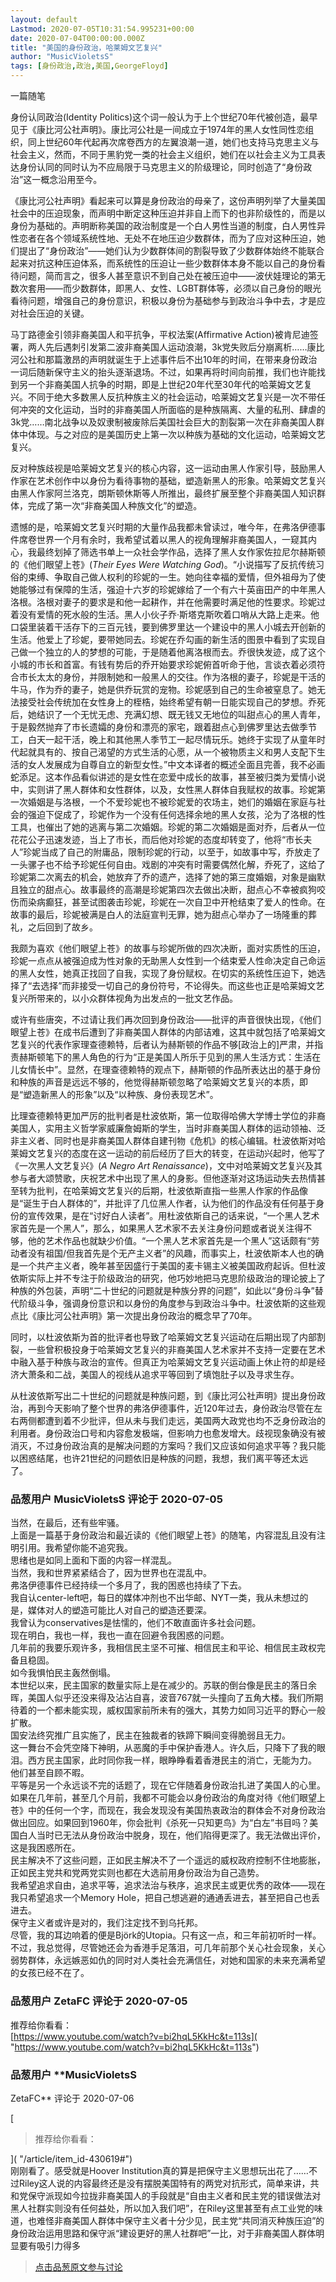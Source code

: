 ```yaml
---
layout: default
Lastmod: 2020-07-05T10:31:54.995231+00:00
date: 2020-07-04T00:00:00.000Z
title: "美国的身份政治，哈莱姆文艺复兴"
author: "MusicVioletsS"
tags: [身份政治,政治,美国,GeorgeFloyd]
---
```


一篇随笔  
  
  
  
身份认同政治(Identity Politics)这个词一般认为于上个世纪70年代被创造，最早见于《康比河公社声明》。康比河公社是一间成立于1974年的黑人女性同性恋组织，同上世纪60年代起再次席卷西方的左翼浪潮一道，她们也支持马克思主义与社会主义，然而，不同于黑豹党一类的社会主义组织，她们在以社会主义为工具表达身份认同的同时认为不应局限于马克思主义的阶级理论，同时创造了“身份政治”这一概念沿用至今。  
  
《康比河公社声明》看起来可以算是身份政治的母亲了，这份声明列举了大量美国社会中的压迫现象，而声明中断定这种压迫并非自上而下的也非阶级性的，而是以身份为基础的。声明断称美国的政治制度是一个白人男性当道的制度，白人男性异性恋者在各个领域系统性地、无处不在地压迫少数群体，而为了应对这种压迫，她们提出了“身份政治”——她们认为少数群体间的割裂导致了少数群体始终不能联合起来对抗这种压迫体系，而系统性的压迫让一些少数群体本身不能以自己的身份看待问题，简而言之，很多人甚至意识不到自己处在被压迫中——波伏娃理论的第无数次套用——而少数群体，即黑人、女性、LGBT群体等，必须以自己身份的眼光看待问题，增强自己的身份意识，积极以身份为基础参与到政治斗争中去，才是应对社会压迫的关键。  
  
马丁路德金引领非裔美国人和平抗争，平权法案(Affirmative Action)被肯尼迪签署，两人先后遇刺引发第二波非裔美国人运动浪潮，3k党失败后分崩离析……康比河公社和那篇激昂的声明就诞生于上述事件后不出10年的时间，在带来身份政治一词后随新保守主义的抬头逐渐退场。不过，如果再将时间向前推，我们也许能找到另一个非裔美国人抗争的时期，即是上世纪20年代至30年代的哈莱姆文艺复兴。不同于绝大多数黑人反抗种族主义的社会运动，哈莱姆文艺复兴是一次不带任何冲突的文化运动，当时的非裔美国人所面临的是种族隔离、大量的私刑、肆虐的3k党……南北战争以及奴隶制被废除后美国社会巨大的割裂第一次在非裔美国人群体中体现。与之对应的是美国历史上第一次以种族为基础的文化运动，哈莱姆文艺复兴。  
  
反对种族歧视是哈莱姆文艺复兴的核心内容，这一运动由黑人作家引导，鼓励黑人作家在艺术创作中以身份为看待事物的基础，塑造新黑人的形象。哈莱姆文艺复兴由黑人作家阿兰洛克，朗斯顿休斯等人所推出，最终扩展至整个非裔美国人知识群体，完成了第一次“非裔美国人种族文化”的塑造。  
  
遗憾的是，哈莱姆文艺复兴时期的大量作品我都未曾读过，唯今年，在弗洛伊德事件席卷世界一个月有余时，我希望试着以黑人的视角理解非裔美国人，一窥其内心，我最终划掉了筛选书单上一众社会学作品，选择了黑人女作家佐拉尼尔赫斯顿的《他们眼望上苍》(_Their Eyes Were Watching God_)。“小说描写了反抗传统习俗的束缚、争取自己做人权利的珍妮的一生。她向往幸福的爱情，但外祖母为了使她能够过有保障的生活，强迫十六岁的珍妮嫁给了一个有六十英亩田产的中年黑人洛根。洛根对妻子的要求是和他一起耕作，并在他需要时满足他的性要求。珍妮过着没有爱情的死水般的生活。黑人小伙子乔·斯塔克斯吹着口哨从大路上走来。他口袋里装着干活存下的三百元钱，要到佛罗里达一个建设中的黑人小城去开创新的生活。他爱上了珍妮，要带她同去。珍妮在乔勾画的新生活的图景中看到了实现自己做一个独立的人的梦想的可能，于是随着他离洛根而去。乔很快发迹，成了这个小城的市长和首富。有钱有势后的乔开始要求珍妮俯首听命于他，言谈衣着必须符合市长太太的身份，并限制她和一般黑人的交往。作为洛根的妻子，珍妮是干活的牛马，作为乔的妻子，她是供乔玩赏的宠物。珍妮感到自己的生命被窒息了。她无法接受社会传统加在女性身上的桎梏，始终希望有朝一日能实现自己的梦想。乔死后，她结识了一个无忧无虑、充满幻想、既无钱又无地位的叫甜点心的黑人青年，于是毅然抛弃了市长遗孀的身份和漂亮的家宅，跟着甜点心到佛罗里达去做季节工，白天一起干活，晚上和其他黑人季节工一起尽情玩乐。她终于实现了从童年时代起就具有的、按自己渴望的方式生活的心愿，从一个被物质主义和男人支配下生活的女人发展成为自尊自立的新型女性。”中文本译者的概述全面且完善，我不必画蛇添足。这本作品看似讲述的是女性在恋爱中成长的故事，甚至被归类为爱情小说中，实则讲了黑人群体和女性群体，以及，女性黑人群体自我赋权的故事。珍妮第一次婚姻是与洛根，一个不爱珍妮也不被珍妮爱的农场主，她们的婚姻在家庭与社会的强迫下促成了，珍妮作为一个没有任何选择余地的黑人女孩，沦为了洛根的性工具，也催出了她的逃离与第二次婚姻。珍妮的第二次婚姻是面对乔，后者从一位花花公子迅速发迹，当上了市长，而后他对珍妮的态度却转变了，他将“市长夫人”珍妮当成了自己的附庸品，限制珍妮的行动，以至于，如故事中写，乔放走了一头骡子也不给予珍妮任何自由。戏剧的冲突有时需要偶然化解，乔死了，这给了珍妮第二次离去的机会，她放弃了乔的遗产，选择了她的第三度婚姻，对象是幽默且独立的甜点心。故事最终的高潮是珍妮第四次去做出决断，甜点心不幸被疯狗咬伤而染病癫狂，甚至试图袭击珍妮，珍妮在一次自卫中开枪结束了爱人的性命。在故事的最后，珍妮被满是白人的法庭宣判无罪，她为甜点心举办了一场隆重的葬礼，之后回到了故乡。  
  
我颇为喜欢《他们眼望上苍》的故事与珍妮所做的四次决断，面对实质性的压迫，珍妮一点点从被强迫成为性对象的无助黑人女性到一个结束爱人性命决定自己命运的黑人女性，她真正找回了自我，实现了身份赋权。在切实的系统性压迫下，她选择了“去选择”而非接受一切自己的身份符号，不论得失。而这些也正是哈莱姆文艺复兴所带来的，以小众群体视角为出发点的一批文艺作品。  
  
或许有些唐突，不过请让我们再次回到身份政治——批评的声音很快出现，《他们眼望上苍》在成书后遭到了非裔美国人群体的内部诘难，这其中就包括了哈莱姆文艺复兴的代表作家理查德赖特，后者认为赫斯顿的作品不够\[政治上的\]严肃，并指责赫斯顿笔下的黑人角色的行为“正是美国人所乐于见到的黑人生活方式：生活在儿女情长中”。显然，在理查德赖特的观点下，赫斯顿的作品所表达出的基于身份和种族的声音是远远不够的，他觉得赫斯顿忽略了哈莱姆文艺复兴的本质，即是“塑造新黑人的形象”以及“以种族、身份表现艺术”。  
  
比理查德赖特更加严厉的批判者是杜波依斯，第一位取得哈佛大学博士学位的非裔美国人，实用主义哲学家威廉詹姆斯的学生，当时非裔美国人群体的运动领袖、泛非主义者、同时也是非裔美国人群体自建刊物《危机》的核心编辑。杜波依斯对哈莱姆文艺复兴的态度在这一运动的前后经历了巨大的转变，在运动兴起时，他写了《一次黑人文艺复兴》(_A Negro Art Renaissance_)，文中对哈莱姆文艺复兴及其参与者大颂赞歌，庆祝艺术中出现了黑人的身影。但他逐渐对这场运动失去热情甚至转为批判，在哈莱姆文艺复兴的后期，杜波依斯直指一些黑人作家的作品像是“诞生于白人群体的”，并批评了几位黑人作者，认为他们的作品没有任何基于身份的宣传效果，是在“讨好白人读者”。用杜波依斯自己的话来说，“一个黑人艺术家首先是一个黑人”，那么，如果黑人艺术家不去关注身份问题或者说关注得不够，他的艺术作品也就缺少价值。“一个黑人艺术家首先是一个黑人”这话颇有“劳动者没有祖国/但我首先是个无产主义者”的风趣，而事实上，杜波依斯本人也的确是一个共产主义者，晚年甚至因盛行于美国的麦卡锡主义被美国政府起诉。但杜波依斯实际上并不专注于阶级政治的研究，他巧妙地把马克思阶级政治的理论披上了种族的外包装，声明“二十世纪的问题就是种族分界的问题”，如此以“身份斗争”替代阶级斗争，强调身份意识和以身份的角度参与到政治斗争中。杜波依斯的这些观点比《康比河公社声明》第一次提出身份政治的概念早了70年。  
  
同时，以杜波依斯为首的批评者也导致了哈莱姆文艺复兴运动在后期出现了内部割裂，一些曾积极投身于哈莱姆文艺复兴的非裔美国人艺术家并不支持一定要在艺术中融入基于种族与政治的宣传。但真正为哈莱姆文艺复兴运动画上休止符的却是经济大萧条和二战，美国人的视线从追求平等回到了填饱肚子以及寻求生存。  
  
从杜波依斯写出二十世纪的问题就是种族问题，到《康比河公社声明》提出身份政治，再到今天影响了整个世界的弗洛伊德事件，近120年过去，身份政治尽管在左右两侧都遭到着不少批评，但从未与我们走远，美国两大政党也均不乏身份政治的利用者。身份政治口号和内容愈发极端，但影响力也愈发增大。歧视现象确没有被消灭，不过身份政治真的是解决问题的方案吗？我们又应该如何追求平等？我只能以困惑结尾，也许21世纪的问题依旧是种族的问题，我想，我们离平等还太远了。

            
### 品葱用户 **MusicVioletsS** 评论于 2020-07-05
        
当然，在最后，还有些牢骚。  
上面是一篇基于身份政治和最近读的《他们眼望上苍》的随笔，内容混乱且没有注明引用。我希望你能不追究我。  
思绪也是如同上面和下面的内容一样混乱。  
当然，我和世界紧紧结合了，因为世界也在混乱中。  
弗洛伊德事件已经持续一个多月了，我的困惑也持续了下去。  
我自认center-left吧，每日的媒体冲剂也不出华邮、NYT一类，我从未想过的是，媒体对人的塑造可能比人对自己的塑造还要深。  
我曾认为conservatives是怯懦的，他们不敢直面许多社会问题。  
现在明白，我也一样，我也一直在回避令我困惑的问题。  
几年前的我要乐观许多，我相信民主坚不可摧、相信民主和平论、相信民主政权完备且稳固。  
如今我惧怕民主轰然倒塌。  
本世纪以来，民主国家的数量实际上是在减少的。苏联的倒台像是民主的落日余晖，美国人似乎还没来得及沾沾自喜，波音767就一头撞向了五角大楼。我们所期待着的一个都未能实现，威权国家前所未有的强大，其势力如同习近平的野心一般扩散。  
国安法终究推广且实施了，民主在独裁者的铁蹄下瞬间变得脆弱且无力。  
这一舞台不会凭空降下神明，从恶魔的手中保护香港人。许久后，只降下了我的眼泪。西方民主国家，此时同你我一样，眼睁睁看着香港民主的消亡，无能为力。  
他们甚至自顾不暇。  
平等是另一个永远谈不完的话题了，现在它伴随着身份政治扎进了美国人的心里。如果在几年前，甚至几个月前，我都不可能会以身份政治的角度对待《他们眼望上苍》中的任何一个字，而现在，我会发现没有美国热衷政治的群体会不对身份政治做出回应。如果回到1960年，你会批判《杀死一只知更鸟》为“白左”书目吗？美国白人当时已无法从身份政治中脱身，现在，他们陷得更深了。我无法做出评价，这是我困惑所在。  
民主解决不了这些问题，正如民主解决不了一个遥远的威权政府控制不住地膨胀，正如民主党共和党两党实则也都在大选前用身份政治为自己造势。  
我希望追求自由，追求平等，追求法治与秩序，追求民主或更优秀的政体——现在我只希望追求一个Memory Hole，把自己想逃避的通通丢进去，甚至把自己也丢进去。  
保守主义者或许是对的，我们注定找不到乌托邦。  
尽管，我的耳边响着的便是Björk的Utopia。只有这一点，和三年前初听时一样。  
不过，我总觉得，尽管她还会为香港手足落泪，可几年前那个关心社会现象，关心弱势群体，永远嫉恶如仇的同时对人类社会充满信任，对她和国家的未来充满希望的女孩已经不在了。
        


            
### 品葱用户 **ZetaFC** 评论于 2020-07-05
        
推荐给你看看：  
[https://www.youtube.com/watch?v=bi2hqL5KkHc&t=113s]( "https://www.youtube.com/watch?v=bi2hqL5KkHc&t=113s")
        


            
### 品葱用户 **MusicVioletsS 
ZetaFC** 评论于 2020-07-06
        
[

> 推荐给你看看：

]( "/article/item_id-430619#")  
刚刚看了。感受就是Hoover Institution真的算是把保守主义思想玩出花了……不过Riley这人说的内容最终还是没有摆脱美国特有的两党对抗形式，简单来讲，共和党保守派现如今拉拢非裔美国人的手段就是“自由主义者和民主党的错误做法对黑人社群实则没有任何益处，所以加入我们吧”，在Riley这里甚至有点工业党的味道，也难怪非裔美国人群体中保守主义者十分少见，民主党“共同消灭种族压迫”的身份政治运用思路和保守派“建设更好的黑人社群吧”一比，对于非裔美国人群体明显要有吸引力得多
        






> [点击品葱原文参与讨论](https://pincong.rocks/article/id-21196__sort_key-agree_count__sort-DESC)

